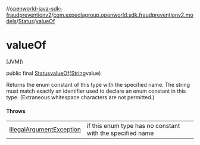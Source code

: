 //[openworld-java-sdk-fraudpreventionv2](../../../index.md)/[com.expediagroup.openworld.sdk.fraudpreventionv2.models](../index.md)/[Status](index.md)/[valueOf](value-of.md)

# valueOf

[JVM]\

public final [Status](index.md)[valueOf](value-of.md)([String](https://docs.oracle.com/javase/8/docs/api/java/lang/String.html)value)

Returns the enum constant of this type with the specified name. The string must match exactly an identifier used to declare an enum constant in this type. (Extraneous whitespace characters are not permitted.)

#### Throws

| | |
|---|---|
| [IllegalArgumentException](https://kotlinlang.org/api/latest/jvm/stdlib/kotlin/-illegal-argument-exception/index.html) | if this enum type has no constant with the specified name |
